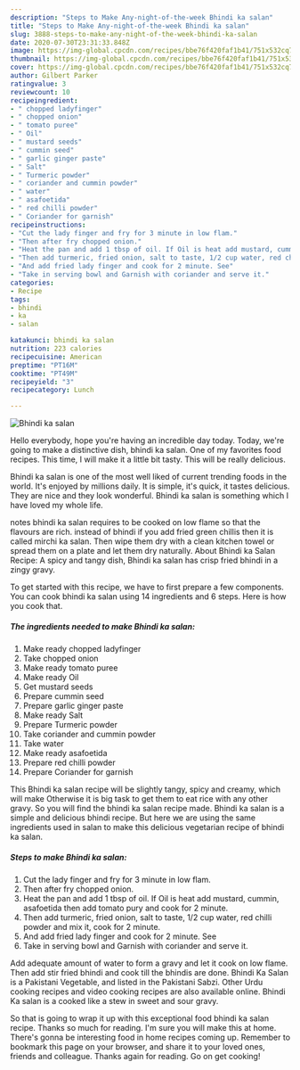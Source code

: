 ```yaml
---
description: "Steps to Make Any-night-of-the-week Bhindi ka salan"
title: "Steps to Make Any-night-of-the-week Bhindi ka salan"
slug: 3888-steps-to-make-any-night-of-the-week-bhindi-ka-salan
date: 2020-07-30T23:31:33.848Z
image: https://img-global.cpcdn.com/recipes/bbe76f420faf1b41/751x532cq70/bhindi-ka-salan-recipe-main-photo.jpg
thumbnail: https://img-global.cpcdn.com/recipes/bbe76f420faf1b41/751x532cq70/bhindi-ka-salan-recipe-main-photo.jpg
cover: https://img-global.cpcdn.com/recipes/bbe76f420faf1b41/751x532cq70/bhindi-ka-salan-recipe-main-photo.jpg
author: Gilbert Parker
ratingvalue: 3
reviewcount: 10
recipeingredient:
- " chopped ladyfinger"
- " chopped onion"
- " tomato puree"
- " Oil"
- " mustard seeds"
- " cummin seed"
- " garlic ginger paste"
- " Salt"
- " Turmeric powder"
- " coriander and cummin powder"
- " water"
- " asafoetida"
- " red chilli powder"
- " Coriander for garnish"
recipeinstructions:
- "Cut the lady finger and fry for 3 minute in low flam."
- "Then after fry chopped onion."
- "Heat the pan and add 1 tbsp of oil. If Oil is heat add mustard, cummin, asafoetida then add tomato pury and cook for 2 minute."
- "Then add turmeric, fried onion, salt to taste, 1/2 cup water, red chilli powder and mix it, cook for 2 minute."
- "And add fried lady finger and cook for 2 minute. See"
- "Take in serving bowl and Garnish with coriander and serve it."
categories:
- Recipe
tags:
- bhindi
- ka
- salan

katakunci: bhindi ka salan 
nutrition: 223 calories
recipecuisine: American
preptime: "PT16M"
cooktime: "PT49M"
recipeyield: "3"
recipecategory: Lunch

---
```



![Bhindi ka salan](https://img-global.cpcdn.com/recipes/bbe76f420faf1b41/751x532cq70/bhindi-ka-salan-recipe-main-photo.jpg)

Hello everybody, hope you're having an incredible day today. Today, we're going to make a distinctive dish, bhindi ka salan. One of my favorites food recipes. This time, I will make it a little bit tasty. This will be really delicious.

Bhindi ka salan is one of the most well liked of current trending foods in the world. It's enjoyed by millions daily. It is simple, it's quick, it tastes delicious. They are nice and they look wonderful. Bhindi ka salan is something which I have loved my whole life.

notes bhindi ka salan requires to be cooked on low flame so that the flavours are rich. instead of bhindi if you add fried green chillis then it is called mirchi ka salan. Then wipe them dry with a clean kitchen towel or spread them on a plate and let them dry naturally. About Bhindi ka Salan Recipe: A spicy and tangy dish, Bhindi ka salan has crisp fried bhindi in a zingy gravy.


To get started with this recipe, we have to first prepare a few components. You can cook bhindi ka salan using 14 ingredients and 6 steps. Here is how you cook that.

<!--inarticleads1-->

##### The ingredients needed to make Bhindi ka salan:

1. Make ready  chopped ladyfinger
1. Take  chopped onion
1. Make ready  tomato puree
1. Make ready  Oil
1. Get  mustard seeds
1. Prepare  cummin seed
1. Prepare  garlic ginger paste
1. Make ready  Salt
1. Prepare  Turmeric powder
1. Take  coriander and cummin powder
1. Take  water
1. Make ready  asafoetida
1. Prepare  red chilli powder
1. Prepare  Coriander for garnish


This Bhindi ka salan recipe will be slightly tangy, spicy and creamy, which will make Otherwise it is big task to get them to eat rice with any other gravy. So you will find the bhindi ka salan recipe made. Bhindi ka salan is a simple and delicious bhindi recipe. But here we are using the same ingredients used in salan to make this delicious vegetarian recipe of bhindi ka salan. 

<!--inarticleads2-->

##### Steps to make Bhindi ka salan:

1. Cut the lady finger and fry for 3 minute in low flam.
1. Then after fry chopped onion.
1. Heat the pan and add 1 tbsp of oil. If Oil is heat add mustard, cummin, asafoetida then add tomato pury and cook for 2 minute.
1. Then add turmeric, fried onion, salt to taste, 1/2 cup water, red chilli powder and mix it, cook for 2 minute.
1. And add fried lady finger and cook for 2 minute. See
1. Take in serving bowl and Garnish with coriander and serve it.


Add adequate amount of water to form a gravy and let it cook on low flame. Then add stir fried bhindi and cook till the bhindis are done. Bhindi Ka Salan is a Pakistani Vegetable, and listed in the Pakistani Sabzi. Other Urdu cooking recipes and video cooking recipes are also available online. Bhindi Ka salan is a cooked like a stew in sweet and sour gravy. 

So that is going to wrap it up with this exceptional food bhindi ka salan recipe. Thanks so much for reading. I'm sure you will make this at home. There's gonna be interesting food in home recipes coming up. Remember to bookmark this page on your browser, and share it to your loved ones, friends and colleague. Thanks again for reading. Go on get cooking!
